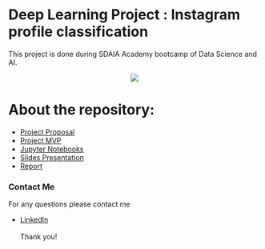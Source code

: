 # Deep Learning Project : Instagram profile classification

This project is done during SDAIA Academy bootcamp of Data Science and AI.

<p align="center" width="100%">
<img src="https://defendingdigital.com/wp-content/uploads/2019/03/instagram-logo.png"/>
</p>


# About the repository:
- [Project Proposal](https://github.com/Mashael999/Instagram-Profile-Deep-Learning-Project/tree/main/Proposal)
- [Project MVP](https://github.com/Mashael999/Instagram-Profile-Deep-Learning-Project/tree/main/MVP)
- [Jupyter Notebooks](https://github.com/Mashael999/Instagram-Profile-Deep-Learning-Project/blob/main/Code/Deep%20learning%20project.ipynb)
- [Slides Presentation](https://github.com/Mashael999/Instagram-Profile-Deep-Learning-Project/blob/main/Presentation/Instagram%20profile%20classification%20slides.pdf)
- [Report](https://github.com/Mashael999/Instagram-Profile-Deep-Learning-Project/tree/main/Report)

### Contact Me
For any questions please contact me <br/>
- [LinkedIn](https://www.linkedin.com/in/mashael-a-56b884220/)
<br/><br/>
Thank you!

